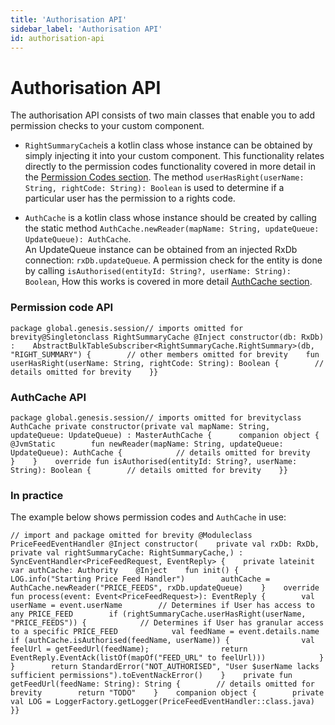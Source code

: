 ```yaml
---
title: 'Authorisation API'
sidebar_label: 'Authorisation API'
id: authorisation-api
---
```


Authorisation API
=================

The authorisation API consists of two main classes that enable you to add permission checks to your custom component.

-   `RightSummaryCache`is a kotlin class whose instance can be obtained by simply injecting it into your custom component. This functionality relates directly to the permission codes functionality covered in more detail in the [Permission Codes section](https://docs.genesis.global/secure/creating-applications/defining-your-application/access-control/authorisation-over/). The method `userHasRight(userName: String, rightCode: String): Boolean` is used to determine if a particular user has the permission to a rights code.

-   `AuthCache` is a kotlin class whose instance should be created by calling the static method `AuthCache.newReader(mapName: String, updateQueue: UpdateQueue): AuthCache`.\
    An UpdateQueue instance can be obtained from an injected RxDb connection: `rxDb.updateQueue`. A permission check for the entity is done by calling `isAuthorised(entityId: String?, userName: String): Boolean`, How this works is covered in more detail [AuthCache section](https://docs.genesis.global/secure/creating-applications/defining-your-application/access-control/authorisation-over/).

### Permission code API[​](/database/authorisation-api/authorisation-api/#permission-code-apidirect-link-to-heading)

```
package global.genesis.session// imports omitted for brevity@Singletonclass RightSummaryCache @Inject constructor(db: RxDb) :    AbstractBulkTableSubscriber<RightSummaryCache.RightSummary>(db, "RIGHT_SUMMARY") {        // other members omitted for brevity    fun userHasRight(userName: String, rightCode: String): Boolean {        // details omitted for brevity    }}
```

### AuthCache API[​](/database/authorisation-api/authorisation-api/#authcache-apidirect-link-to-heading)

```
package global.genesis.session// imports omitted for brevityclass AuthCache private constructor(private val mapName: String, updateQueue: UpdateQueue) : MasterAuthCache {      companion object {        @JvmStatic        fun newReader(mapName: String, updateQueue: UpdateQueue): AuthCache {            // details omitted for brevity        }    }    override fun isAuthorised(entityId: String?, userName: String): Boolean {        // details omitted for brevity    }}
```

### In practice[​](/database/authorisation-api/authorisation-api/#in-practicedirect-link-to-heading)

The example below shows permission codes and `AuthCache` in use:

```
// import and package omitted for brevity @Moduleclass PriceFeedEventHandler @Inject constructor(    private val rxDb: RxDb,    private val rightSummaryCache: RightSummaryCache,) : SyncEventHandler<PriceFeedRequest, EventReply> {    private lateinit var authCache: Authority    @Inject    fun init() {        LOG.info("Starting Price Feed Handler")        authCache = AuthCache.newReader("PRICE_FEEDS", rxDb.updateQueue)    }    override fun process(event: Event<PriceFeedRequest>): EventReply {        val userName = event.userName        // Determines if User has access to any PRICE_FEED        if (rightSummaryCache.userHasRight(userName, "PRICE_FEEDS")) {            // Determines if User has granular access to a specific PRICE_FEED            val feedName = event.details.name            if (authCache.isAuthorised(feedName, userName)) {                val feelUrl = getFeedUrl(feedName);                return EventReply.EventAck(listOf(mapOf("FEED_URL" to feelUrl)))            }        }        return StandardError("NOT_AUTHORISED", "User $userName lacks sufficient permissions").toEventNackError()    }    private fun getFeedUrl(feedName: String): String {        // details omitted for brevity        return "TODO"    }    companion object {        private val LOG = LoggerFactory.getLogger(PriceFeedEventHandler::class.java)    }}
```
